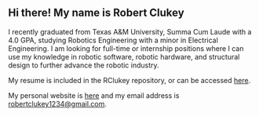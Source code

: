 ## Hi there! My name is Robert Clukey

I recently graduated from Texas A&M University, Summa Cum Laude with a 4.0 GPA, studying Robotics Engineering with a minor in Electrical Engineering.
I am looking for full-time or internship positions where I can use my knowledge in robotic software, robotic hardware, and structural design to further advance the robotic industry.

My resume is included in the RClukey repository, or can be accessed [here](https://github.com/RClukey/RClukey/blob/main/Clukey%2CRobert-Resume.pdf).

My personal website is [here](https://rclukey.github.io/) and my email address is robertclukey1234@gmail.com.

<!--
**RClukey/RClukey** is a ✨ _special_ ✨ repository because its `README.md` (this file) appears on your GitHub profile.

Here are some ideas to get you started:

- 🔭 I’m currently working on ...
- 🌱 I’m currently learning ...
- 👯 I’m looking to collaborate on ...
- 🤔 I’m looking for help with ...
- 💬 Ask me about ...
- 📫 How to reach me: ...
- 😄 Pronouns: ...
- ⚡ Fun fact: ...
-->
